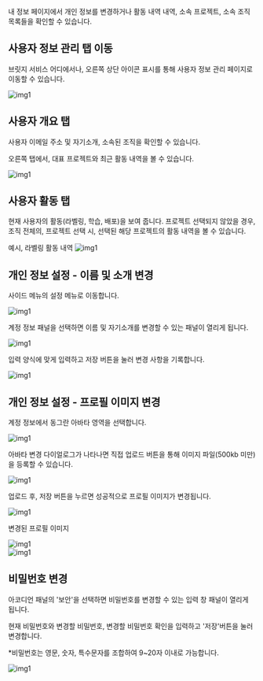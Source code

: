 



내 정보 페이지에서 개인 정보를 변경하거나 활동 내역 내역, 소속 프로젝트, 소속 조직 목록들을 확인할 수 있습니다.


## 사용자 정보 관리 탭 이동

브릿지 서비스 어디에서나, 오른쪽 상단 아이콘 표시를 통해 사용자 정보 관리 페이지로 이동할 수 있습니다. 

![img1](https://raw.githubusercontent.com/vazilcompany/vridge-docs/main/img/getting_started/my_setting/my_setting_0.png)  


  

## 사용자 개요 탭

사용자 이메일 주소 및 자기소개, 소속된 조직을 확인할 수 있습니다.

오른쪽 탭에서, 대표 프로젝트와 최근 활동 내역을 볼 수 있습니다. 

![img1](https://raw.githubusercontent.com/vazilcompany/vridge-docs/main/img/getting_started/my_setting/my_setting_1.png)  

  

  
  
  

  

## 사용자 활동 탭

현재 사용자의 활동(라벨링, 학습, 배포)을 보여 줍니다.
프로젝트 선택되지 않았을 경우, 조직 전체의, 
프로젝트 선택 시, 선택된 해당 프로젝트의 활동 내역을 볼 수 있습니다. 

예시, 라벨링 활동 내역 
![img1](https://raw.githubusercontent.com/vazilcompany/vridge-docs/main/img/getting_started/my_setting/my_setting_2.png)  
  

  

  

  

  

## 개인 정보 설정 - 이름 및 소개 변경

  

사이드 메뉴의 설정 메뉴로 이동합니다.

![img1](https://raw.githubusercontent.com/vazilcompany/vridge-docs/main/img/getting_started/my_setting/my_setting_3.png)  


  

  

  

계정 정보 패널을 선택하면 이름 및 자기소개를 변경할 수 있는 패널이 열리게 됩니다.

![img1](https://raw.githubusercontent.com/vazilcompany/vridge-docs/main/img/getting_started/my_setting/my_setting_4.png)  


입력 양식에 맞게 입력하고 저장 버튼을 눌러 변경 사항을 기록합니다.

![img1](https://raw.githubusercontent.com/vazilcompany/vridge-docs/main/img/getting_started/my_setting/my_setting_5.png)  

  
  

  

## 개인 정보 설정 - 프로필 이미지 변경

  

계정 정보에서 동그란 아바타 영역을 선택합니다.

![img1](https://raw.githubusercontent.com/vazilcompany/vridge-docs/main/img/getting_started/my_setting/my_setting_6.png)  

  

아바타 변경 다이얼로그가 나타나면 직접 업로드 버튼을 통해 이미지 파일(500kb 미만)을 등록할 수 있습니다.

![img1](https://raw.githubusercontent.com/vazilcompany/vridge-docs/main/img/getting_started/my_setting/my_setting_7.png)  

  

  

업로드 후, 저장 버튼을 누르면 성공적으로 프로필 이미지가 변경됩니다.

![img1](https://raw.githubusercontent.com/vazilcompany/vridge-docs/main/img/getting_started/my_setting/my_setting_8_0.png)  

변경된 프로필 이미지

![img1](https://raw.githubusercontent.com/vazilcompany/vridge-docs/main/img/getting_started/my_setting/my_setting_8.png)  
![img1](https://raw.githubusercontent.com/vazilcompany/vridge-docs/main/img/getting_started/my_setting/my_setting_8_2.png)  



  

  

  

## 비밀번호 변경

아코디언 패널의 '보안'을 선택하면 비밀번호를 변경할 수 있는 입력 창 패널이 열리게 됩니다.

현재 비밀번호와 변경할 비밀번호, 변경할 비밀번호 확인을 입력하고 '저장'버튼을 눌러 변경합니다.

\*비밀번호는 영문, 숫자, 특수문자를 조합하여 9~20자 이내로 가능합니다.

![img1](https://raw.githubusercontent.com/vazilcompany/vridge-docs/main/img/getting_started/my_settings_09.png)  
